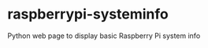 raspberrypi-systeminfo
======================

Python web page to display basic Raspberry Pi system info